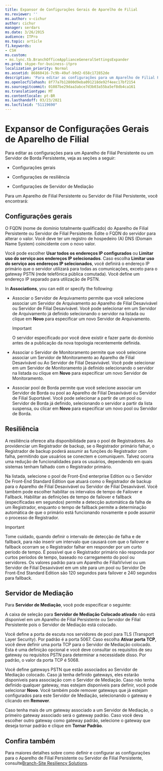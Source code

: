 ```yaml
---
title: Expansor de Configurações Gerais de Aparelho de Filial
ms.reviewer: ''
ms.author: v-cichur
author: cichur
manager: serdars
ms.date: 3/26/2015
audience: ITPro
ms.topic: article
f1.keywords:
- CSH
ms.custom:
- ms.lync.tb.BranchOfficeApplianceGeneralSettingsExpander
ms.prod: skype-for-business-itpro
localization_priority: Normal
ms.assetid: 86860416-7c9b-49af-b9d2-658c172852de
description: 'Para editar as configurações para um Aparelho de Filial Persistente ou um Servidor de Borda Persistente, veja as seções a seguir:'
ms.openlocfilehash: 8f77a7b12800d9eba091218de92f4eec17bf2154
ms.sourcegitcommit: 01087be29daa3abce7d3b03a55ba5ef8db4ca161
ms.translationtype: MT
ms.contentlocale: pt-BR
ms.lasthandoff: 03/23/2021
ms.locfileid: "51119690"
---
```

# <a name="branch-office-appliance-general-settings-expander"></a>Expansor de Configurações Gerais de Aparelho de Filial

Para editar as configurações para um Aparelho de Filial Persistente ou um Servidor de Borda Persistente, veja as seções a seguir:

- Configurações gerais

- Configurações de resiliência

- Configurações de Servidor de Mediação



Para um Aparelho de Filial Persistente ou Servidor de Filial Persistente, você encontrará:

## <a name="general-settings"></a>Configurações gerais

O FQDN (nome de domínio totalmente qualificado) do Aparelho de Filial Persistente ou Servidor de Filial Persistente. Edite o FQDN do servidor para alterar o valor. Você deve ter um registro de hospedeiro (A) DNS (Domain Name System) coincidente com o novo valor.

Você pode escolher  **Usar todos os endereços IP configurados** ou  **Limitar uso do serviço aos endereços IP selecionados**. Caso escolha  **Limitar uso do serviço aos endereços IP selecionados**, você definirá o endereço IP primário que o servidor utilizará para todas as comunicações, exceto para o gateway PSTN (rede telefônica pública comutada). Você define um endereço IP separado para utilização de PSTN.

In **Associations**, you can edit or specify the following:

- Associar o Servidor de Arquivamento permite que você selecione associar um Servidor de Arquivamento ao Aparelho de Filial Desavivável ou Servidor de Filial Desavivável. Você pode selecionar em um Servidor de Arquivamento já definido selecionando o servidor na listada ou clique em **Novo** para especificar um novo Servidor de Arquivamento.

    > [!IMPORTANT]
    > O servidor especificado por você deve existir e fazer parte do domínio antes de a publicação da nova topologia recentemente definida.

- Associar o Servidor de Monitoramento permite que você selecione associar um Servidor de Monitoramento ao Aparelho de Filial Desavivável ou Ao Servidor de Filial Desavivável. Você pode selecionar em um Servidor de Monitoramento já definido selecionando o servidor na listada ou clique em **Novo** para especificar um novo Servidor de Monitoramento.

- Associar pool de Borda permite que você selecione associar um Servidor de Borda ou pool ao Aparelho de Filial Desavivável ou Servidor de Filial Suportável. Você pode selecionar a partir de um pool ou Servidor de Borda já definido, selecionando o servidor a partir da lista suspensa, ou clicar em **Novo** para especificar um novo pool ou Servidor de Borda.

## <a name="resiliency"></a>Resiliência

A resiliência oferece alta disponibilidade para o pool de Registradores. Ao providenciar um Registrador de backup, se o Registrador primário falhar, o Registrador de backup poderá assumir as funções do Registrador com falha, permitindo que usuários se conectem e comuniquem. Talvez ocorra uma redução de funcionalidades para os usuários, dependendo em quais sistemas tenham falhado com o Registrador primário.

Na listada, selecione o pool de Front-End enterprise Edition ou o Servidor De Front-End Standard Edition que atuará como o Registrador de backup para o Aparelho de Filial Desavivável ou Servidor de Filial Desavivável. Você também pode escolher habilitar os intervalos de tempo de Failover e Fallback. Habilitar as definições de tempo de failover e fallback (especificadas em segundos) permite a detecção automática da falha de um Registrador, enquanto o tempo de fallback permite a determinação automática de que o primário está funcionando novamente e pode assumir o processo de Registrador.

> [!IMPORTANT]
> Tome cuidado, quando definir o intervalo de detecção de falha e de fallback, para não inserir um intervalo que causará com que o failover e fallback ocorram se o Registrador falhar em responder por um curto período de tempo. É possível que o Registrador primário não responda por curtos períodos de tempo, baseado no carregamento do pool ou servidores. Os valores padrão para um Aparelho de FilialVivível ou um Servidor de Filial Desavivável em um site para um pool ou Servidor De Front-End Standard Edition são 120 segundos para failover e 240 segundos para fallback.

## <a name="mediation-server"></a>Servidor de Mediação

Para **Servidor de Mediação**, você pode especificar o seguinte:

A caixa de seleção para **Servidor de Mediação Colocado ativado** não está disponível em um Aparelho de Filial Persistente ou Servidor de Filial Persistente pois o Servidor de Mediação está colocado.

Você define a porta de escuta nos servidores de pool para TLS (Transport Layer Security). Por padrão é a porta 5067. Caso escolha **Ativar porta TCP**, você deve definir uma porta TCP para o Servidor de Mediação colocado. Esta é uma definição opcional e você deve consultar os requisitos de seu gateway ou requisitos PSTN para determinar a necessidade disso. Por padrão, o valor da porta TCP é 5068.

Você define gateways PSTN que estão associados ao Servidor de Mediação colocado. Caso já tenha definido gateways, eles estarão disponíveis para associação com o Servidor de Mediação. Caso não tenha definido qualquer gateway, mas estejam disponíveis para definir, você pode selecionar **Novo**. Você também pode remover gateways que já estejam configurados para este Servidor de Mediação, selecionando o gateway e clicando em  **Remover**.

Caso tenha mais de um gateway associado a um Servidor de Mediação, o primeiro gateway associado será o gateway padrão. Caso você deva escolher outro gateway como gateway padrão, selecione o gateway que deseja tornar padrão e clique em **Tornar Padrão**.

## <a name="see-also"></a>Confira também

Para maiores detalhes sobre como definir e configurar as configurações para o Aparelho de Filial Persistente ou Servidor de Filial Persistente, consulte[Branch-Site Resiliency Solutions](/previous-versions/office/lync-server-2013/lync-server-2013-branch-site-resiliency-solutions).